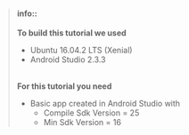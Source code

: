 > #### info::
> **To build this tutorial we used**
> * Ubuntu 16.04.2 LTS (Xenial)
> * Android Studio 2.3.3
> 
> <br> **For this tutorial you need**
> * Basic app created in Android Studio with
>     * Compile Sdk Version = 25
>     * Min Sdk Version = 16


